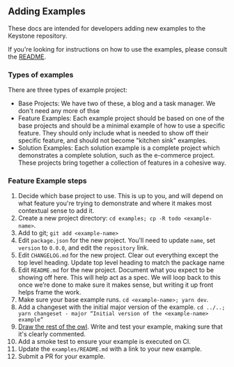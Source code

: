 ## Adding Examples

These docs are intended for developers adding new examples to the Keystone repository.

If you're looking for instructions on how to use the examples, please consult the [README](./README.md).

### Types of examples

There are three types of example project:

- Base Projects: We have two of these, a blog and a task manager. We don't need any more of thse
- Feature Examples: Each example project should be based on one of the base projects and should be a minimal example of how to use a specific feature.
  They should only include what is needed to show off their specific feature, and should not become "kitchen sink" examples.
- Solution Examples: Each solution example is a complete project which demonstrates a complete solution, such as the e-commerce project.
  These projects bring together a collection of features in a cohesive way.


### Feature Example steps

1. Decide which base project to use. This is up to you, and will depend on what feature you're trying to demonstrate and where it makes most contextual sense to add it.
2. Create a new project directory: `cd examples; cp -R todo <example-name>`.
3. Add to git; `git add <example-name>`
4. Edit `package.json` for the new project. You'll need to update `name`, set `version` to `0.0.0`, and edit the `repository` link.
5. Edit `CHANGELOG.md` for the new project. Clear out everything except the top level heading. Update top level heading to match the package name
6. Edit `README.md` for the new project. Document what you expect to be showing off here. This will help act as a spec. We will loop back to this once we’re done to make sure it makes sense, but writing it up front helps frame the work.
7. Make sure your base example runs. `cd <example-name>; yarn dev`.
8. Add a changeset with the initial major version of the example. `cd ../..; yarn changeset - major “Initial version of the <example-name> example”`
9. [Draw the rest of the owl](https://knowyourmeme.com/memes/how-to-draw-an-owl). Write and test your example, making sure that it's clearly commented.
10. Add a smoke test to ensure your example is executed on CI.
11. Update the `examples/README.md` with a link to your new example.
12. Submit a PR for your example.
